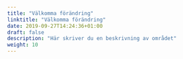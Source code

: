 ```yaml
---
title: "Välkomma förändring"
linktitle: "Välkomma förändring"
date: 2019-09-27T14:24:36+01:00
draft: false
description: "Här skriver du en beskrivning av området"
weight: 10
---
```

